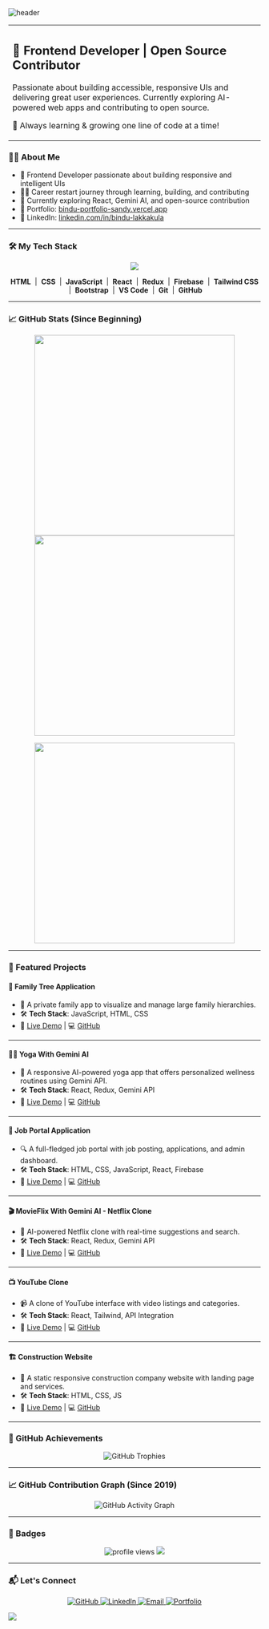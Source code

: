 <!-- 🌈 Stylish Wave Header -->
<img src="https://capsule-render.vercel.app/api?type=waving&color=0:fc466b,100:3f5efb&height=200&section=header&text=Hi%20there,%20I'm%20Bindu!%20👩‍💻&fontSize=30&fontAlignY=40&fontColor=ffffff" alt="header"/>

<!-- 👩‍💻 Intro + Coding Avatar -->
<table width="100%">
  <tr>
    <td>
      <h2>🚀 Frontend Developer | Open Source Contributor</h2>
      <p>
        Passionate about building accessible, responsive UIs and delivering great user experiences.  
        Currently exploring AI-powered web apps and contributing to open source.
      </p>
      <p>🌱 Always learning & growing one line of code at a time!</p>
    </td>
<!--     <td align="right" width="35%">
      <img src="https://cdn.jsdelivr.net/gh/binduthotal/assets@main/coding-avatar.gif" alt="Coding Avatar" width="160"/>
    </td> -->
  </tr>
</table>


<!-- Optional: Fancy wave below 
<img src="https://capsule-render.vercel.app/api?type=waving&color=0:fc466b,100:3f5efb&height=100&section=footer"/>-->


### 👩‍💻 About Me

- 🎯 Frontend Developer passionate about building responsive and intelligent UIs  
- 👩‍🏫 Career restart journey through learning, building, and contributing  
- 🔭 Currently exploring React, Gemini AI, and open-source contribution  
- 🚀 Portfolio: [bindu-portfolio-sandy.vercel.app](https://bindu-portfolio-sandy.vercel.app)  
- 💼 LinkedIn: [linkedin.com/in/bindu-lakkakula](https://www.linkedin.com/in/bindu-lakkakula/)


---

### 🛠️ My Tech Stack

<p align="center">
  <img src="https://skillicons.dev/icons?i=html,css,js,react,redux,firebase,tailwind,bootstrap,vscode,git,github" />
</p>

<p align="center">
  <b>HTML</b> &nbsp;|&nbsp;
  <b>CSS</b> &nbsp;|&nbsp;
  <b>JavaScript</b> &nbsp;|&nbsp;
  <b>React</b> &nbsp;|&nbsp;
  <b>Redux</b> &nbsp;|&nbsp;
  <b>Firebase</b> &nbsp;|&nbsp;
  <b>Tailwind CSS</b> &nbsp;|&nbsp;
  <b>Bootstrap</b> &nbsp;|&nbsp;
  <b>VS Code</b> &nbsp;|&nbsp;
  <b>Git</b> &nbsp;|&nbsp;
  <b>GitHub</b>
</p>



---

### 📈 GitHub Stats (Since Beginning)

<p align="center">
  <img src="https://github-readme-stats.vercel.app/api?username=binduthotal&show_icons=true&theme=radical&count_private=true&include_all_commits=true" width="400"/>
  <img src="https://github-readme-streak-stats.herokuapp.com?user=binduthotal&theme=radical" width="400"/>
</p>

<p align="center">
  <img src="https://github-readme-stats.vercel.app/api/top-langs/?username=binduthotal&layout=compact&theme=radical" width="400"/>
</p>

---

### 🚀 Featured Projects

#### 🌳 Family Tree Application
- 🧬 A private family app to visualize and manage large family hierarchies.
- 🛠️ **Tech Stack**: JavaScript, HTML, CSS
- 🔗 [Live Demo](https://jsfamilytree.web.app/) | 💻 [GitHub](https://github.com/binduthotal/jsFamilyTree)

---

#### 🧘‍♀️ Yoga With Gemini AI
- 🧠 A responsive AI-powered yoga app that offers personalized wellness routines using Gemini API.
- 🛠️ **Tech Stack**: React, Redux, Gemini API
- 🔗 [Live Demo](https://yogawithgemini-10627.firebaseapp.com/) | 💻 [GitHub](https://github.com/binduthotal/yoga-fitness-app)

---

#### 💼 Job Portal Application
- 🔍 A full-fledged job portal with job posting, applications, and admin dashboard.
- 🛠️ **Tech Stack**: HTML, CSS, JavaScript, React, Firebase
- 🔗 [Live Demo](https://fir-app-47705.web.app/) | 💻 [GitHub](https://github.com/binduthotal/HomeServicesFirebase)

---

#### 🎬 MovieFlix With Gemini AI - Netflix Clone
- 🍿 AI-powered Netflix clone with real-time suggestions and search.
- 🛠️ **Tech Stack**: React, Redux, Gemini API
- 🔗 [Live Demo](https://movieflix-gpt-beta.vercel.app/) | 💻 [GitHub](https://github.com/binduthotal/movieflix-gpt)

---

#### 📺 YouTube Clone
- 📹 A clone of YouTube interface with video listings and categories.
- 🛠️ **Tech Stack**: React, Tailwind, API Integration
- 🔗 [Live Demo](https://namaste-youtube-coral.vercel.app/) | 💻 [GitHub](https://github.com/binduthotal/namaste-youtube)

---

#### 🏗️ Construction Website
- 🧱 A static responsive construction company website with landing page and services.
- 🛠️ **Tech Stack**: HTML, CSS, JS
- 🔗 [Live Demo](https://construction-app-jade.vercel.app/) | 💻 [GitHub](https://github.com/binduthotal/construction-app)

---

### 🌟 GitHub Achievements

<p align="center">
  <img src="https://github-profile-trophy.vercel.app/?username=binduthotal&theme=tokyonight&no-frame=true&no-bg=true&margin-w=15&column=7" alt="GitHub Trophies" />
</p>

---

### 📈 GitHub Contribution Graph (Since 2019)

<p align="center">
  <img src="https://github-readme-activity-graph.vercel.app/graph?username=binduthotal&theme=github-compact&area=true&hide_border=true&radius=10" alt="GitHub Activity Graph" />
</p>

---

### 🧩 Badges

<p align="center">
  <img src="https://komarev.com/ghpvc/?username=binduthotal&style=flat-square&color=blue" alt="profile views"/>
  <img src="https://img.shields.io/github/followers/binduthotal?label=Followers&style=social" />
</p>

---

### 📬 Let's Connect

<p align="center">
  <a href="https://github.com/binduthotal" target="_blank">
    <img alt="GitHub" src="https://img.shields.io/badge/GitHub-%23121011?style=flat-square&logo=github&logoColor=white" />
  </a>
  <a href="https://www.linkedin.com/in/bindu-lakkakula/" target="_blank">
    <img alt="LinkedIn" src="https://img.shields.io/badge/LinkedIn-%230077B5?style=flat-square&logo=linkedin&logoColor=white" />
  </a>
  <a href="mailto:bindus170@gmail.com">
    <img alt="Email" src="https://img.shields.io/badge/Gmail-D14836?style=flat-square&logo=gmail&logoColor=white" />
  </a>
  <a href="https://bindu-portfolio-sandy.vercel.app/" target="_blank">
    <img alt="Portfolio" src="https://img.shields.io/badge/Portfolio-%23000000?style=flat-square&logo=vercel&logoColor=white" />
  </a>
</p>


<!-- Footer -->
<img src="https://capsule-render.vercel.app/api?type=waving&color=0:3f5efb,100:fc466b&height=100&section=footer"/>
